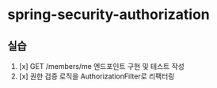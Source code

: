 # spring-security-authorization

## 실습

1. [x] GET /members/me 엔드포인트 구현 및 테스트 작성
2. [x] 권한 검증 로직을 AuthorizationFilter로 리팩터링
